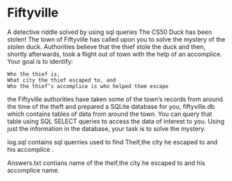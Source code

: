  # Fiftyville

A detective riddle solved by using sql queries
The CS50 Duck has been stolen! The town of Fiftyville has called upon you to solve the mystery of the stolen duck. Authorities believe that the thief stole the duck and then, shortly afterwards, took a flight out of town with the help of an accomplice. Your goal is to identify:

    Who the thief is,
    What city the thief escaped to, and
    Who the thief’s accomplice is who helped them escape

the Fiftyville authorities have taken some of the town’s records from around the time of the theft and prepared a SQLite database for you, fiftyville.db
which contains tables of data from around the town. You can query that table using SQL SELECT queries to access the data of interest to you. 
Using just the information in the database, your task is to solve the mystery.

log.sql contains sql querries used to find Theif,the city he escaped to and his accomplice .

Answers.txt contians name of the theif,the city he escaped to and his accomplice name. 
